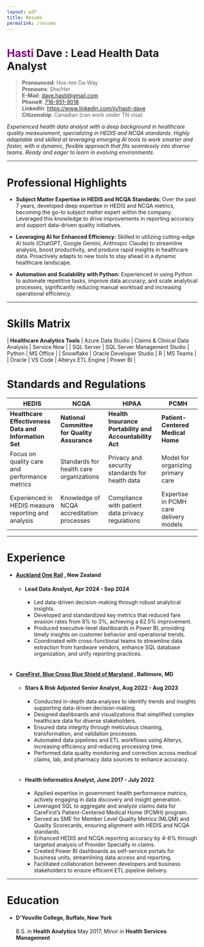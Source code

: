 ```yaml
---
layout: pdf
title: Resume
permalink: /resume
---
```


# <span style="color: purple;">**Hasti**</span> Dave : Lead Health Data Analyst

> **Pronounced**: Hus-tee Da-Way
> </br>
> **Pronouns**: She/Her
> </br>
> **E-Mail**: [dave.hasti@gmail.com](mailto:dave.hasti@gmail.com)
> <br/>
> **Phone#**: [716-951-9018](tel:+17169519018)
> <br/>
> **LinkedIn**: <a href="https://www.linkedin.com/in/hasti-dave/" target="_blank">https://www.linkedin.com/in/hasti-dave</a>
> <br/>
> **Citizenship**: Canadian (can work under TN visa)
> <br/>

_Experienced health data analyst with a deep background in healthcare quality measurement, specializing in HEDIS and NCQA standards. Highly adaptable and skilled at leveraging emerging AI tools to work smarter and faster, with a dynamic, flexible approach that fits seamlessly into diverse teams. Ready and eager to learn in evolving environments._

_____

# Professional Highlights

- **Subject Matter Expertise in HEDIS and NCQA Standards:** Over the past 7 years, developed deep expertise in HEDIS and NCQA metrics, becoming the go-to subject matter expert within the company. Leveraged this knowledge to drive improvements in reporting accuracy and support data-driven quality initiatives.

- **Leveraging AI for Enhanced Efficiency:** Skilled in utilizing cutting-edge AI tools (ChatGPT, Google Gemini, Anthropic Claude) to streamline analysis, boost productivity, and produce rapid insights in healthcare data. Proactively adapts to new tools to stay ahead in a dynamic healthcare landscape.

- **Automation and Scalability with Python:** Experienced in using Python to automate repetitive tasks, improve data accuracy, and scale analytical processes, significantly reducing manual workload and increasing operational efficiency.

_____

# Skills Matrix

| **Healthcare Analytics Tools** | Azure Data Studio            | Claims & Clinical Data Analysis | Service Now |
| SQL Server                     | SQL Server Management Studio | Python                          | MS Office   |
| Snowflake                      | Oracle Developer Studio      | R                               | MS Teams    |
| Oracle                         | VS Code                      | Alteryx ETL Engine              | Power BI    |

# Standards and Regulations

| **HEDIS**                   | **NCQA**                       | **HIPAA**                      | **PCMH**                         |
| --------------------------- | ------------------------------ | ------------------------------ | -------------------------------- |
| **Healthcare Effectiveness Data and Information Set** | **National Committee for Quality Assurance** | **Health Insurance Portability and Accountability Act** | **Patient-Centered Medical Home** |
| Focus on quality care and performance metrics | Standards for health care organizations | Privacy and security standards for health data | Model for organizing primary care |
| Experienced in HEDIS measure reporting and analysis | Knowledge of NCQA accreditation processes | Compliance with patient data privacy regulations | Expertise in PCMH care delivery models |

_____

# Experience

- #### [**Auckland One Rail**](https://aucklandonerail.co.nz/about-us/) **, New Zealand**

    - #### Lead Data Analyst, Apr 2024 - Sep 2024

        - Led data-driven decision-making through robust analytical insights.
        - Developed and standardized key metrics that reduced fare evasion rates from 8% to 3%, achieving a 62.5% improvement.
        - Produced executive-level dashboards in Power BI, providing timely insights on customer behavior and operational trends.
        - Coordinated with cross-functional teams to streamline data extraction from hardware vendors, enhance SQL database organization, and unify reporting practices.

    <br />

- #### [**CareFirst, Blue Cross Blue Shield of Maryland**](https://www.carefirst.com/) **, Baltimore, MD**

    - #### Stars & Risk Adjusted Senior Analyst, Aug 2022 - Aug 2023

        - Conducted in-depth data analyses to identify trends and insights supporting data-driven decision-making.
        - Designed dashboards and visualizations that simplified complex healthcare data for diverse stakeholders.
        - Ensured data integrity through meticulous cleaning, transformation, and validation processes.
        - Automated data pipelines and ETL workflows using Alteryx, increasing efficiency and reducing processing time.
        - Performed data quality monitoring and correction across medical claims, lab, and pharmacy data sources to enhance accuracy.

    <br />

    - #### Health Informatics Analyst, June 2017 - July 2022

        - Applied expertise in government health performance metrics, actively engaging in data discovery and insight generation.
        - Leveraged SQL to aggregate and analyze claims data for CareFirst’s Patient-Centered Medical Home (PCMH) program.
        - Served as SME for Member Level Quality Metrics (MLQM) and Quality Scorecards, ensuring alignment with HEDIS and NCQA standards.
        - Enhanced HEDIS and NCQA reporting accuracy by 4-6% through targeted analysis of Provider Specialty in claims.
        - Created Power BI dashboards as self-service portals for business units, streamlining data access and reporting.
        - Facilitated collaboration between developers and business stakeholders to ensure efficient ETL pipeline delivery.

_____

# Education

- #### D'Youville College, Buffalo, New York
    B.S. in **Health Analytics** May 2017, Minor in **Health Services Management**
